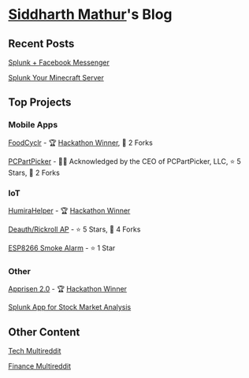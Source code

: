 # [Siddharth Mathur](https://www.smathur.tk/)'s Blog

## Recent Posts

[Splunk + Facebook Messenger](https://www.smathur.tk/splunk-messenger/)

[Splunk Your Minecraft Server](https://www.smathur.tk/SplunkMC/)

## Top Projects

### Mobile Apps

[FoodCyclr](https://github.com/sidward35/FoodCyclr) - 🏆 [Hackathon Winner](https://devpost.com/software/foodcyclr), 🍴 2 Forks

[PCPartPicker](https://github.com/sidward35/PCPartPicker) - 👨‍💼 Acknowledged by the CEO of PCPartPicker, LLC, ⭐ 5 Stars, 🍴 2 Forks

### IoT

[HumiraHelper](https://github.com/sidward35/HumiraHelper) - 🏆 [Hackathon Winner](https://twitter.com/abbvie/status/1145693699118174208)

[Deauth/Rickroll AP](https://github.com/sidward35/Deauth-RickRollAP) - ⭐ 5 Stars, 🍴 4 Forks

[ESP8266 Smoke Alarm](https://github.com/sidward35/esp8266-smoke-alarm) - ⭐ 1 Star

### Other

[Apprisen 2.0](https://github.com/sidward35/Apprisen2.0) - 🏆 [Hackathon Winner](https://twitter.com/Apprisen/status/1185649343870582784)

[Splunk App for Stock Market Analysis](https://github.com/sidward35/splunk-stocks-analysis)

## Other Content

[Tech Multireddit](https://www.smathur.tk/tech)

[Finance Multireddit](https://www.smathur.tk/money)

